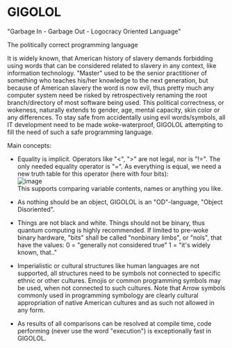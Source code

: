 # GIGOLOL
  "Garbage In - Garbage Out - Logocracy Oriented Language"
  
The politically correct programming language

It is widely known, that American history of slavery demands forbidding using words that can be considered related to slavery in any context, like information technology. "Master" used to be the senior practitioner of something who teaches his/her knowledge to the next generation, but because of American slavery the word is now evil, thus pretty much any computer system need be risked by retrospectively renaming the root branch/directory of most software being used. This political correctness, or wokeness, naturally extends to gender, age, mental capacity, skin color or any differences. To stay safe from accidentally using evil words/symbols, all IT development need to be made woke-waterproof, GIGOLOL attempting to fill the need of such a safe programming language.

Main concepts:

* Equality is implicit. Operators like "<", ">" are not legal, nor is "!=". The only needed equality operator is "=".
  As everything is equal, we need a new truth table for this operator (here with four bits):<br>
  ![image](https://user-images.githubusercontent.com/16526467/227477097-b44922f5-623f-405d-93a5-d2a07fde413a.png)<br>
  This supports comparing variable contents, names or anything you like.

* As nothing should be an object, GIGOLOL is an "OD"-language, "Object Disoriented".

* Things are not black and white. Things should not be binary, thus quantum computing is highly recommended. If limited to pre-woke binary hardware, "bits" shall be called "nonbinary limbs", or "nols", that have the values:
  0 = "generally not considered true"
  1 = "it's widely known, that.."  

* Imperialistic or cultural structures like human languages are not supported, all structures need to be symbols not connected to specific ethnic or other cultures. Emojis or common programming symbols may be used, when not connected to such cultures. Note that Arrow symbols commonly used in programming symbology are clearly cultural appropriation of native American cultures and as such not allowed in any form.

* As results of all comparisons can be resolved at compile time, code performing (never use the word "execution") is exceptionally fast in GIGOLOL.
